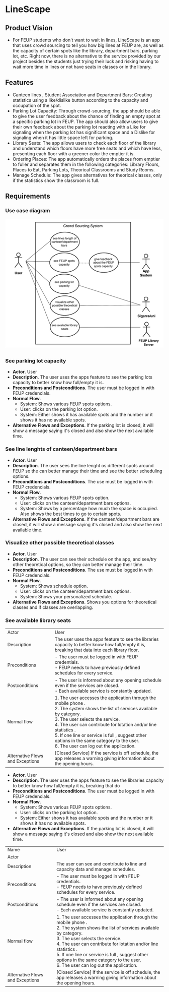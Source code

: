 # LineScape

## Product Vision

- For FEUP students who don't want to wait in lines, LineScape is an app that uses crowd sourcing to tell you how big lines at FEUP are, as well as the capacity of certain spots like the library, department bars, parking lot, etc. Right now, there is no alternative to the service provided by our project besides the students just trying their luck and risking having to wait more time in lines or not have seats in classes or in the library.

## Features
- Canteen lines , Student Association and Department Bars: Creating statistics using a like/dislike button according to the capacity and occupation of the spot.
- Parking Lot Capacity: Through crowd-sourcing, the app should be able to give the user feedback about the chance of finding an empty spot at a specific parking lot in FEUP. The app should also allow users to give their own feedback about the parking lot reacting with a Like for signaling when the parking lot has significant space and a Dislike for signaling when it has little space left for parking.
- Library Seats: The app allows users to check each floor of the library and understand which floors have more free seats and which have less, presenting each floor with a greener color the emptier it is.
- Ordering Places: The app automatically orders the places from emptier to fuller and separates them in the following categories: Library Floors, Places to Eat, Parking Lots, Theorical Classrooms and Study Rooms.
- Manage Schedule: The app gives alternatives for theorical classes, only if the statistics show the classroom is full.

## Requirements

### Use case diagram
![UseCaseDiagram](CrowdSourcingSystem.png)
### See parking lot capacity

* **Actor**. User 
* **Description**. The user uses the apps feature to see the parking lots capacity to better know how full/empty it is.
* **Preconditions and Postconditions**. The user must be logged in with FEUP credencials.
* **Normal Flow**. 
  * System: Shows various FEUP spots options. 
  * User: clicks on the parking lot option. 
  * System: Either shows it has available spots and the number or it shows it has no available spots.
* **Alternative Flows and Exceptions**. If the parking lot is closed, it will show a message saying it's closed and also show the next available time.

### See line lenghts of canteen/department bars
* **Actor**. User
* **Description**. The user sees the line lenght os different spots around FEUP so the can better manage their time and see the better scheduling options.
* **Preconditions and Postconditions**. The use must be logged in with FEUP credencials.
* **Normal Flow**.  
   * System: Shows various FEUP spots option.
   * User: clicks on the canteen/department bars options.
   * System: Shows by a percentage how much the space is occupied. Also shows the best times to go to certain spots.
* **Alternative Flows and Exceptions**.  If the canteen/department bars are closed, it will show a message saying it's closed and also show the next available time.

### Visualize other possible theoretical classes
* **Actor**. User
* **Description**. The user can see their schedule on the app, and see/try other theoretical options, so they can better manage their time.
* **Preconditions and Postconditions**. The use must be logged in with FEUP credencials.
* **Normal Flow**.  
   * System: Shows schedule option.
   * User: clicks on the canteen/department bars options.
   * System: Shows your personalized schedule.
* **Alternative Flows and Exceptions**.  Shows you options for theoretical classes and if classes are overlapping.

### See available library seats
|||
| --- | --- |
| Actor |  User | 
| Description | The user uses the apps feature to see the libraries capacity to better know how full/empty it is, breaking that data into each library floor.|
| Preconditions | - The user must be logged in with FEUP credentials. <br> - FEUP needs to have previously defined schedules for every service. |
| Postconditions | - The user is informed about any opening schedule even if the services are closed. <br> -  Each available service is constantly updated.  |
| Normal flow | 1. The user accesses the application through the mobile phone .<br> 2. The system shows the list of services available by category.<br> 3. The user selects the service.<br> 4. The user can contribute for lotation and/or line statistics .<br> 5. If one line or service is full , suggest other options in the same category to the user. <br> 6. The user can log out the application. |
| Alternative Flows and Exceptions | [Closed Service] If the service is off schedule, the app releases a warning giving information about the opening hours. |

* **Actor**. User 
* **Description**. The user uses the apps feature to see the libraries capacity to better know how full/empty it is, breaking that do
* **Preconditions and Postconditions**. The user must be logged in with FEUP credencials.
* **Normal Flow**. 
  * System: Shows various FEUP spots options. 
  * User: clicks on the parking lot option. 
  * System: Either shows it has available spots and the number or it shows it has no available spots.
* **Alternative Flows and Exceptions**. If the parking lot is closed, it will show a message saying it's closed and also show the next available time.

|||
| --- | --- |
| Name | User |
| Actor |   | 
| Description | The user can see and contribute to line and capacity data and manage schedules.|
| Preconditions | - The user must be logged in with FEUP credentials. <br> - FEUP needs to have previously defined schedules for every service. |
| Postconditions | - The user is informed about any opening schedule even if the services are closed. <br> -  Each available service is constantly updated.  |
| Normal flow | 1. The user accesses the application through the mobile phone .<br> 2. The system shows the list of services available by category.<br> 3. The user selects the service.<br> 4. The user can contribute for lotation and/or line statistics .<br> 5. If one line or service is full , suggest other options in the same category to the user. <br> 6. The user can log out the application. |
| Alternative Flows and Exceptions | [Closed Service] If the service is off schedule, the app releases a warning giving information about the opening hours. |
